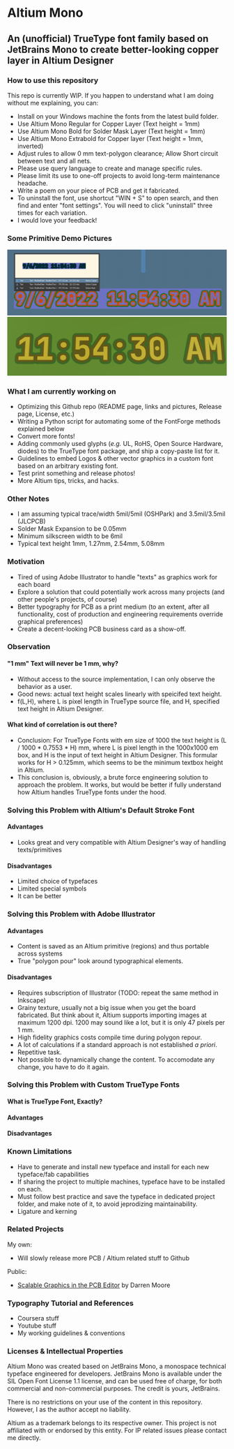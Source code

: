 # Altium Mono
## An (unofficial) TrueType font family based on JetBrains Mono to create better-looking copper layer in Altium Designer

### How to use this repository
This repo is currently WIP. If you happen to understand what I am doing without me explaining, you can:
- Install on your Windows machine the fonts from the latest build folder.
- Use Altium Mono Regular for Copper Layer (Text height = 1mm)
- Use Altium Mono Bold for Solder Mask Layer (Text height = 1mm)
- Use Altium Mono Extrabold for Copper layer (Text height = 1mm, inverted)
- Adjust rules to allow 0 mm text-polygon clearance; Allow Short circuit between text and all nets.
- Please use query language to create and manage specific rules.
- Please limit its use to one-off projects to avoid long-term maintenance headache.
- Write a poem on your piece of PCB and get it fabricated.
- To uninstall the font, use shortcut "WIN + S" to open search, and then find and enter "font settings". You will need to click "uninstall" three times for each variation. 
- I would love your feedback! 

### Some Primitive Demo Pictures
![Demonstration 2D](/Images/Demo1.jpg)
![Demonstration 3D](/Images/Demo1-1.jpg)

### What I am currently working on 
- Optimizing this Github repo (README page, links and pictures, Release page, License, etc.)
- Writing a Python script for automating some of the FontForge methods explained below
- Convert more fonts!
- Adding commonly used glyphs (*e.g.* UL, RoHS, Open Source Hardware, diodes) to the TrueType font package, and ship a copy-paste list for it. 
- Guidelines to embed Logos & other vector graphics in a custom font based on an arbitrary existing font.
- Test print something and release photos!
- More Altium tips, tricks, and hacks.

### Other Notes
- I am assuming typical trace/width 5mil/5mil (OSHPark) and 3.5mil/3.5mil (JLCPCB)
- Solder Mask Expansion to be 0.05mm
- Minimum silkscreen width to be 6mil
- Typical text height 1mm, 1.27mm, 2.54mm, 5.08mm


### Motivation
- Tired of using Adobe Illustrator to handle "texts" as graphics work for each board
- Explore a solution that could potentially work across many projects (and other people's projects, of course)
- Better typography for PCB as a print medium (to an extent, after all functionality, cost of production and engineering requirements override graphical preferences)
- Create a decent-looking PCB business card as a show-off.

### Observation 
#### "1 mm" Text will never be 1 mm, why?
- Without access to the source implementation, I can only observe the behavior as a user. 
- Good news: actual text height scales linearly with speicifed text height.
- f(L,H), where L is pixel length in TrueType source file, and H, specified text height in Altium Designer.
#### What kind of correlation is out there?
- Conclusion: For TrueType Fonts with em size of 1000 the text height is (L / 1000 * 0.7553 * H) mm, where L is pixel length in the 1000x1000 em box, and H is the input of text height in Altium Designer. This formular works for H > 0.125mm, which seems to be the minimum textbox height in Altium.
- This conclusion is, obviously, a brute force engineering solution to approach the problem. It works, but would be better if fully understand how Altium handles TrueType fonts under the hood.
### Solving this Problem with Altium's Default Stroke Font
#### Advantages
- Looks great and very compatible with Altium Designer's way of handling texts/primitives
#### Disadvantages
- Limited choice of typefaces
- Limited special symbols
- It can be better
### Solving this Problem with Adobe Illustrator
#### Advantages
- Content is saved as an Altium primitive (regions) and thus portable across systems
- True "polygon pour" look around typographical elements.
#### Disadvantages
- Requires subscription of Illustrator (TODO: repeat the same method in Inkscape)
- Grainy texture, usually not a big issue when you get the board fabricated. But think about it, Altium supports importing images at maximum 1200 dpi. 1200 may sound like a lot, but it is only 47 pixels per 1 mm. 
- High fidelity graphics costs compile time during polygon repour.
- A lot of calculations if a standard approach is not established *a priori*. 
- Repetitive task.
- Not possible to dynamically change the content. To accomodate any change, you have to do it again.

### Solving this Problem with Custom TrueType Fonts
#### What is TrueType Font, Exactly?
#### Advantages
#### Disadvantages





### Known Limitations
- Have to generate and install new typeface and install for each new typeface/fab capabilities
- If sharing the project to multiple machines, typeface have to be installed on each.
- Must follow best practice and save the typeface in dedicated project folder, and make note of it, to avoid jeprodizing maintainability.
- Ligature and kerning 
### Related Projects
My own:

- Will slowly release more PCB / Altium related stuff to Github

Public:
- [Scalable Graphics in the PCB Editor](https://forum.live.altium.com/#/posts/61899) by Darren Moore 

### Typography Tutorial and References
- Coursera stuff
- Youtube stuff
- My working guidelines & conventions

### Licenses & Intellectual Properties
Altium Mono was created based on JetBrains Mono, a monospace technical typeface engineered for developers. JetBrains Mono is available under the SIL Open Font License 1.1 license, and can be used free of charge, for both commercial and non-commercial purposes. The credit is yours, JetBrains. 

There is no restrictions on your use of the content in this repository. However, I as the author accept no liability.

Altium as a trademark belongs to its respective owner. This project is not affiliated with or endorsed by this entity. For IP related issues please contact me directly. 
